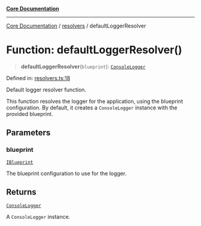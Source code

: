 [**Core Documentation**](../../README.md)

***

[Core Documentation](../../README.md) / [resolvers](../README.md) / defaultLoggerResolver

# Function: defaultLoggerResolver()

> **defaultLoggerResolver**(`blueprint`): [`ConsoleLogger`](../../logger/ConsoleLogger/classes/ConsoleLogger.md)

Defined in: [resolvers.ts:18](https://github.com/stonemjs/core/blob/b1f29857c7f1e529739f22d486494bed3b22d2c6/src/resolvers.ts#L18)

Default logger resolver function.

This function resolves the logger for the application, using the blueprint configuration.
By default, it creates a `ConsoleLogger` instance with the provided blueprint.

## Parameters

### blueprint

[`IBlueprint`](../../declarations/type-aliases/IBlueprint.md)

The blueprint configuration to use for the logger.

## Returns

[`ConsoleLogger`](../../logger/ConsoleLogger/classes/ConsoleLogger.md)

A `ConsoleLogger` instance.
